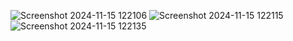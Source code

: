 ![Screenshot 2024-11-15 122106](https://github.com/user-attachments/assets/aa21f306-f20f-429a-974d-dc981f9c3243)
![Screenshot 2024-11-15 122115](https://github.com/user-attachments/assets/c81955b6-a6ca-4562-883e-b4cbf7ab2658)
![Screenshot 2024-11-15 122135](https://github.com/user-attachments/assets/3a53cac4-5e54-4c36-a8e5-0b2508d167fa)
